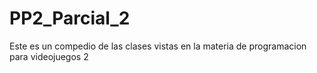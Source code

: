# PP2_Parcial_2
Este es un compedio de las clases vistas en la materia de programacion para videojuegos 2
